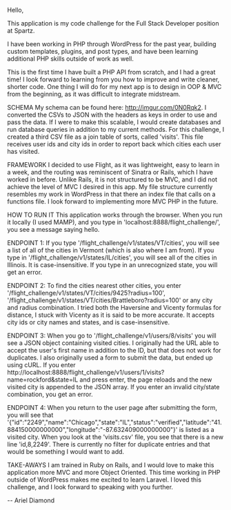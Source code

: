 Hello,

This application is my code challenge for the Full Stack Developer position at Spartz.

I have been working in PHP through WordPress for the past year, building custom templates, plugins, and post types, and have been learning additional PHP skills outside of work as well.

This is the first time I have built a PHP API from scratch, and I had a great time! I look forward to learning from you how to improve and write cleaner, shorter code. One thing I will do for my next app is to design in OOP & MVC from the beginning, as it was difficult to integrate midstream.


SCHEMA
My schema can be found here: http://imgur.com/0N0Rqk2. I converted the CSVs to JSON with the headers as keys in order to use and pass the data. If I were to make this scalable, I would create databases and run database queries in addition to my current methods. For this challenge, I created a third CSV file as a join table of sorts, called 'visits'. This file receives user ids and city ids in order to report back which cities each user has visited.

FRAMEWORK
I decided to use Flight, as it was lightweight, easy to learn in a week, and the routing was reminiscent of Sinatra or Rails, which I have worked in before. Unlike Rails, it is not structured to be MVC, and I did not achieve the level of MVC I desired in this app. My file structure currently resembles my work in WordPress in that there an index file that calls on a functions file. I look forward to implementing more MVC PHP in the future.



HOW TO RUN IT
This application works through the browser. When you run it locally (I used MAMP), and you type in 'localhost:8888/flight_challenge/', you see a message saying hello.

ENDPOINT 1:
If you type '/flight_challenge/v1/states/VT/cities', you will see a list of all of the cities in Vermont (which is also where I am from). If you type in '/flight_challenge/v1/states/IL/cities', you will see all of the cities in Illinois. It is case-insensitive. If you type in an unrecognized state, you will get an error. 

ENDPOINT 2:
To find the cities nearest other cities, you enter '/flight_challenge/v1/states/VT/cities/9425?radius=100', '/flight_challenge/v1/states/VT/cities/Brattleboro?radius=100' or any city and radius combination. I tried both the Haversine and Vicenty formulas for distance, I stuck with Vicenty as it is said to be more accurate. It accepts city ids or city names and states, and is case-insensitive. 

ENDPOINT 3:
When you go to '/flight_challenge/v1/users/8/visits' you will see a JSON object containing visited cities. I originally had the URL able to accept the user's first name in addition to the ID, but that does not work for duplicates. I also originally used a form to submit the data, but ended up using cURL. If you enter http://localhost:8888/flight_challenge/v1/users/1/visits?name=rockford&state=IL and press enter, the page reloads and the new visited city is appended to the JSON array. If you enter an invalid city/state combination, you get an error.

ENDPOINT 4: When you return to the user page after submitting the form, you will see that '{"id":"2249","name":"Chicago","state":"IL","status":"verified","latitude":"41.884150000000000","longitude":"-87.632409000000000"}' is listed as a visited city. When you look at the 'visits.csv' file, you see that there is a new line 'id,8,2249'. There is currently no filter for duplicate entries and that would be something I would want to add.



TAKE-AWAYS
I am trained in Ruby on Rails, and I would love to make this application more MVC and more Object Oriented. This time working in PHP outside of WordPress makes me excited to learn Laravel. I loved this challenge, and I look forward to speaking with you further.

-- Ariel Diamond
